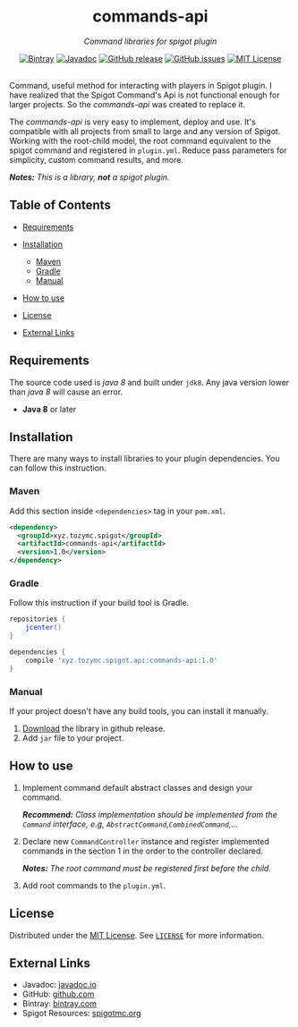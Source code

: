 [originalLicense]: https://opensource.org/licenses/MIT "MIT License"

[license]: https://git.io/JTBhQ "MIT License"

[github]: https://git.io/JTBhc "GitHub project"

[release]: https://git.io/JTBho "GitHub Release"

[javadoc]: https://www.javadoc.io/doc/xyz.tozymc.spigot/commands-api/ "commands-api Javadoc"

[bintray]: https://bintray.com/tozymc/public/commands-api "Bintray"

[spigot]: https://www.spigotmc.org/resources/84992/ "Spigot Resources"

<div align="center">
  <h1>commands-api</h1>
  <p><i>Command libraries for spigot plugin</i></p>
  <a href="https://bit.ly/31lxtLJ"><img alt="Bintray" src="https://img.shields.io/bintray/v/tozymc/public/commands-api?style=flat-square&logo=jfrog-bintray"></a>
  <a href="https://www.javadoc.io/doc/xyz.tozymc.spigot/commands-api/"><img alt="Javadoc" src="https://img.shields.io/badge/javadoc-1.0-brightgreen.svg?style=flat-square"></a>
  <a href="https://git.io/JTBho"><img alt="GitHub release" src="https://img.shields.io/github/v/release/TozyMC/commands-api?style=flat-square"></a>
  <a href="https://git.io/JTRUf"><img alt="GitHub issues" src="https://img.shields.io/github/issues/TozyMC/commands-api?style=flat-square"></a>
  <a href="https://git.io/JTBhQ"><img alt="MIT License" src="https://img.shields.io/github/license/TozyMC/commands-api?style=flat-square"></a>
</div>
<br>

Command, useful method for interacting with players in Spigot plugin. I have realized that the
Spigot Command's Api is not functional enough for larger projects. So the *commands-api* was created
to replace it.

The *commands-api* is very easy to implement, deploy and use. It's compatible with all projects from
small to large and any version of Spigot. Working with the root-child model, the root command
equivalent to the spigot command and registered in `plugin.yml`. Reduce pass parameters for
simplicity, custom command results, and more.

***Notes:*** *This is a library,* ***not*** *a spigot plugin.*

## Table of Contents

- [Requirements](#requirements)
- [Installation](#installation)
  - [Maven](#maven)
  - [Gradle](#gradle)
  - [Manual](#manual)

- [How to use](#how-to-use)
- [License](#license)
- [External Links](#external-links)

## Requirements

The source code used is *java 8* and built under `jdk8`. Any java version lower than *java 8* will
cause an error.

- **Java 8** or later

## Installation

There are many ways to install libraries to your plugin dependencies. You can follow this
instruction.

### Maven

Add this section inside `<dependencies>` tag in your `pom.xml`.

``` xml
<dependency>
  <groupId>xyz.tozymc.spigot</groupId>
  <artifactId>commands-api</artifactId>
  <version>1.0</version>
</dependency>
```

### Gradle

Follow this instruction if your build tool is Gradle.

```gradle
repositories {
    jcenter()
}

dependencies {
    compile 'xyz.tozymc.spigot.api:commands-api:1.0'
}
```

### Manual

If your project doesn't have any build tools, you can install it manually.

1. [Download][release] the library in github release.
2. Add `jar` file to your project.

## How to use

1. Implement command default abstract classes and design your command.

   ***Recommend:*** *Class implementation should be implemented from the `Command` interface,
   e.g, `AbstractCommand`,`CombinedCommand`,...*

2. Declare new `CommandController` instance and register implemented commands in the section 1 in
   the order to the controller declared.

   ***Notes:*** *The root command must be registered first before the child.*

3. Add root commands to the `plugin.yml`.

## License

Distributed under the [MIT License][originalLicense]. See [`LICENSE`][license] for more information.

## External Links

- Javadoc: [javadoc.io][javadoc]
- GitHub: [github.com][github]
- Bintray: [bintray.com][bintray]
- Spigot Resources: [spigotmc.org][spigot]